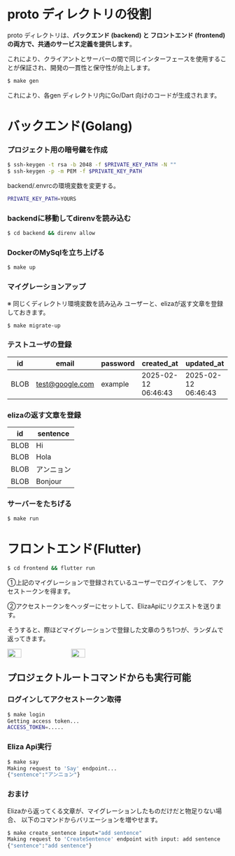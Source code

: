 # proto ディレクトリの役割
proto ディレクトリは、**バックエンド (backend) と フロントエンド (frontend) の両方で、共通のサービス定義を提供します**。


これにより、クライアントとサーバーの間で同じインターフェースを使用することが保証され、開発の一貫性と保守性が向上します。

```sh
$ make gen
```

これにより、各gen ディレクトリ内にGo/Dart 向けのコードが生成されます。

# バックエンド(Golang)

### プロジェクト用の暗号鍵を作成
```sh
$ ssh-keygen -t rsa -b 2048 -f $PRIVATE_KEY_PATH -N ""
$ ssh-keygen -p -m PEM -f $PRIVATE_KEY_PATH
```

backend/.envrcの環境変数を変更する。
```sh
PRIVATE_KEY_PATH=YOURS
```

### backendに移動してdirenvを読み込む
```sh
$ cd backend && direnv allow
```

### DockerのMySqlを立ち上げる
```sh
$ make up
```

### マイグレーションアップ
※ 同じくディレクトリ環境変数を読み込み
ユーザーと、elizaが返す文章を登録しておきます。
```sh
$ make migrate-up
```

### テストユーザの登録

| id   | email             | password | created_at          | updated_at         |
|------|-------------------|----------|---------------------|--------------------|
| BLOB | test@google.com    | example  | 2025-02-12 06:46:43 | 2025-02-12 06:46:43 |

### elizaの返す文章を登録

| id   | sentence |
|------|----------|
| BLOB | Hi       |
| BLOB | Hola     |
| BLOB | アンニョン  |
| BLOB | Bonjour  |



### サーバーをたちげる
```sh
$ make run
```

# フロントエンド(Flutter)

```sh
$ cd frontend && flutter run
```

①上記のマイグレーションで登録されているユーザーでログインをして、
アクセストークンを得ます。

②アクセストークンをヘッダーにセットして、ElizaApiにリクエストを送ります。


そうすると、際ほどマイグレーションで登録した文章のうち1つが、ランダムで返ってきます。

<div style="display: flex; gap: 20px;"> <img src="https://github.com/user-attachments/assets/646b45b7-6a83-4a5d-be67-678b88938099" width="25%" /> <img src="https://github.com/user-attachments/assets/af48e9f7-2503-4bf3-8c4b-51359faa3640" width="25%" /> </div>


## プロジェクトルートコマンドからも実行可能

### ログインしてアクセストークン取得
```sh
$ make login
Getting access token...
ACCESS_TOKEN=.....
```

### Eliza Api実行
```sh
$ make say
Making request to 'Say' endpoint...
{"sentence":"アンニョン"}
```

### おまけ
Elizaから返ってくる文章が、マイグレーションしたものだけだと物足りない場合、
以下のコマンドからバリエーションを増やせます。
```sh
$ make create_sentence input="add sentence"
Making request to 'CreateSentence' endpoint with input: add sentence
{"sentence":"add sentence"}
```

